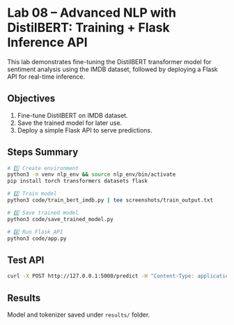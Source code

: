 # Lab 08 – Advanced NLP with DistilBERT: Training + Flask Inference API

This lab demonstrates fine-tuning the DistilBERT transformer model for sentiment analysis using the IMDB dataset, followed by deploying a Flask API for real-time inference.

## Objectives
1. Fine-tune DistilBERT on IMDB dataset.
2. Save the trained model for later use.
3. Deploy a simple Flask API to serve predictions.

## Steps Summary
```bash
# 1️⃣ Create environment
python3 -m venv nlp_env && source nlp_env/bin/activate
pip install torch transformers datasets flask

# 2️⃣ Train model
python3 code/train_bert_imdb.py | tee screenshots/train_output.txt

# 3️⃣ Save trained model
python3 code/save_trained_model.py

# 4️⃣ Run Flask API
python3 code/app.py
```

## Test API
```bash
curl -X POST http://127.0.0.1:5000/predict -H "Content-Type: application/json" -d '{"text": "This movie was great!"}'
```

## Results
Model and tokenizer saved under `results/` folder.
